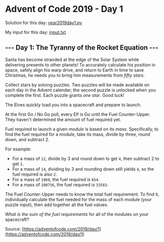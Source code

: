 # Advent of Code 2019 - Day 1

Solution for this day: [year2019day1.py](year2019day1.py)

My input for this day: [input.txt](input.txt)

## \--- Day 1: The Tyranny of the Rocket Equation ---

Santa has become stranded at the edge of the Solar System while delivering
presents to other planets! To accurately calculate his position in space,
safely align his warp drive, and return to Earth in time to save Christmas, he
needs you to bring him measurements from _fifty stars_.

Collect stars by solving puzzles. Two puzzles will be made available on each
day in the Advent calendar; the second puzzle is unlocked when you complete
the first. Each puzzle grants _one star_. Good luck!

The Elves quickly load you into a spacecraft and prepare to launch.

At the first Go / No Go poll, every Elf is Go until the Fuel Counter-Upper.
They haven't determined the amount of fuel required yet.

Fuel required to launch a given _module_ is based on its _mass_. Specifically,
to find the fuel required for a module, take its mass, divide by three, round
down, and subtract 2.

For example:

  * For a mass of `12`, divide by 3 and round down to get `4`, then subtract 2 to get `2`.
  * For a mass of `14`, dividing by 3 and rounding down still yields `4`, so the fuel required is also `2`.
  * For a mass of `1969`, the fuel required is `654`.
  * For a mass of `100756`, the fuel required is `33583`.

The Fuel Counter-Upper needs to know the total fuel requirement. To find it,
individually calculate the fuel needed for the mass of each module (your
puzzle input), then add together all the fuel values.

_What is the sum of the fuel requirements_ for all of the modules on your
spacecraft?



Source: [https://adventofcode.com/2019/day/1](https://adventofcode.com/2019/day/1)
